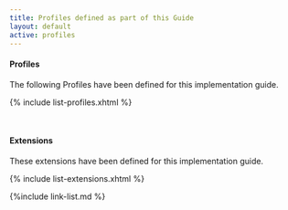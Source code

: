 ```yaml
---
title: Profiles defined as part of this Guide
layout: default
active: profiles
---
```

#### Profiles

The following Profiles have been defined for this implementation guide.

{% include list-profiles.xhtml %}

<br />

#### Extensions

These extensions have been defined for this implementation guide.



{% include list-extensions.xhtml %}


{%include link-list.md %}


<br />
